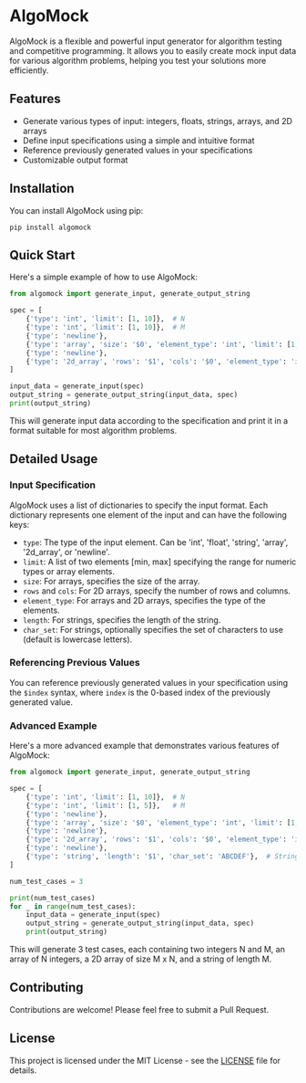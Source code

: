 # AlgoMock

AlgoMock is a flexible and powerful input generator for algorithm testing and competitive programming. It allows you to easily create mock input data for various algorithm problems, helping you test your solutions more efficiently.

## Features

- Generate various types of input: integers, floats, strings, arrays, and 2D arrays
- Define input specifications using a simple and intuitive format
- Reference previously generated values in your specifications
- Customizable output format

## Installation

You can install AlgoMock using pip:

```
pip install algomock
```

## Quick Start

Here's a simple example of how to use AlgoMock:

```python
from algomock import generate_input, generate_output_string

spec = [
    {'type': 'int', 'limit': [1, 10]},  # N
    {'type': 'int', 'limit': [1, 10]},  # M
    {'type': 'newline'},
    {'type': 'array', 'size': '$0', 'element_type': 'int', 'limit': [1, 100]},  # Array of size N
    {'type': 'newline'},
    {'type': '2d_array', 'rows': '$1', 'cols': '$0', 'element_type': 'int', 'limit': [0, 100]},  # 2D array of size M x N
]

input_data = generate_input(spec)
output_string = generate_output_string(input_data, spec)
print(output_string)
```

This will generate input data according to the specification and print it in a format suitable for most algorithm problems.

## Detailed Usage

### Input Specification

AlgoMock uses a list of dictionaries to specify the input format. Each dictionary represents one element of the input and can have the following keys:

- `type`: The type of the input element. Can be 'int', 'float', 'string', 'array', '2d_array', or 'newline'.
- `limit`: A list of two elements [min, max] specifying the range for numeric types or array elements.
- `size`: For arrays, specifies the size of the array.
- `rows` and `cols`: For 2D arrays, specify the number of rows and columns.
- `element_type`: For arrays and 2D arrays, specifies the type of the elements.
- `length`: For strings, specifies the length of the string.
- `char_set`: For strings, optionally specifies the set of characters to use (default is lowercase letters).

### Referencing Previous Values

You can reference previously generated values in your specification using the `$index` syntax, where `index` is the 0-based index of the previously generated value.

### Advanced Example

Here's a more advanced example that demonstrates various features of AlgoMock:

```python
from algomock import generate_input, generate_output_string

spec = [
    {'type': 'int', 'limit': [1, 10]},  # N
    {'type': 'int', 'limit': [1, 5]},   # M
    {'type': 'newline'},
    {'type': 'array', 'size': '$0', 'element_type': 'int', 'limit': [1, 1000]},  # Array of size N
    {'type': 'newline'},
    {'type': '2d_array', 'rows': '$1', 'cols': '$0', 'element_type': 'int', 'limit': [0, 100]},  # 2D array of size M x N
    {'type': 'newline'},
    {'type': 'string', 'length': '$1', 'char_set': 'ABCDEF'},  # String of length M
]

num_test_cases = 3

print(num_test_cases)
for _ in range(num_test_cases):
    input_data = generate_input(spec)
    output_string = generate_output_string(input_data, spec)
    print(output_string)
```

This will generate 3 test cases, each containing two integers N and M, an array of N integers, a 2D array of size M x N, and a string of length M.

## Contributing

Contributions are welcome! Please feel free to submit a Pull Request.

## License

This project is licensed under the MIT License - see the [LICENSE](LICENSE) file for details.